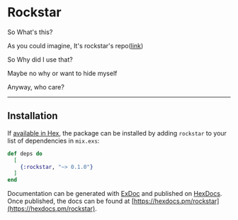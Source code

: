 # Rockstar

So What's this?

As you could imagine, It's rockstar's repo([link](https://github.com/avinassh/rockstar))

So Why did I use that?

Maybe no why or want to hide myself

Anyway, who care?

---

## Installation

If [available in Hex](https://hex.pm/docs/publish), the package can be installed
by adding `rockstar` to your list of dependencies in `mix.exs`:

```elixir
def deps do
  [
    {:rockstar, "~> 0.1.0"}
  ]
end
```

Documentation can be generated with [ExDoc](https://github.com/elixir-lang/ex_doc)
and published on [HexDocs](https://hexdocs.pm). Once published, the docs can
be found at [https://hexdocs.pm/rockstar](https://hexdocs.pm/rockstar).

